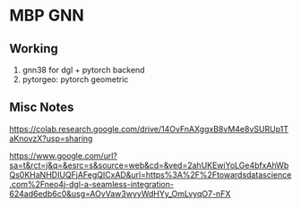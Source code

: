 MBP GNN 
=======

## Working 

1. gnn38 for dgl + pytorch backend
2. pytorgeo: pytorch geometric 

## Misc Notes 
https://colab.research.google.com/drive/14OvFnAXggxB8vM4e8vSURUp1TaKnovzX?usp=sharing

https://www.google.com/url?sa=t&rct=j&q=&esrc=s&source=web&cd=&ved=2ahUKEwiYoLGe4bfxAhWbQs0KHaNHDIUQFjAFegQICxAD&url=https%3A%2F%2Ftowardsdatascience.com%2Fneo4j-dgl-a-seamless-integration-624ad6edb6c0&usg=AOvVaw3wyyWdHYy_OmLvyqO7-nFX
